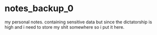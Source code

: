 # notes_backup_0


my personal notes. containing sensitive data but since the dictatorship is high and i need to store my shit somewhere so i put it here.
